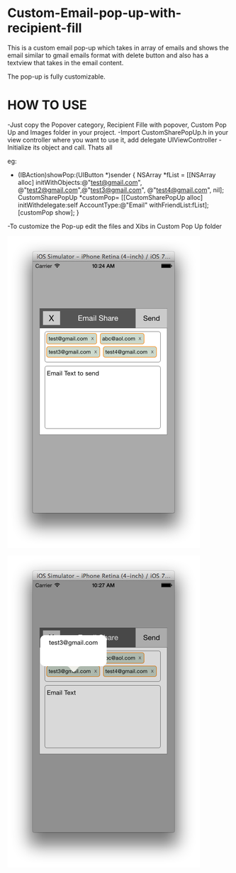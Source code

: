 Custom-Email-pop-up-with-recipient-fill
=======================================

This is a custom email pop-up which takes in array of emails and shows
the email similar to gmail emails format with delete button and also has
a textview that takes in the email content. 

The pop-up is fully customizable. 

HOW TO USE
==========
-Just copy the Popover category, Recipient Fille with popover, Custom Pop Up and Images folder in your project.
-Import CustomSharePopUp.h in your view controller where you want to use it, add delegate UIViewController<CustomSharePopUpDelegate>
-Initialize its object and call. Thats all

eg: 

- (IBAction)showPop:(UIButton *)sender
{
    NSArray *fList = [[NSArray alloc] initWithObjects:@"test@gmail.com", @"test2@gmail.com",@"test3@gmail.com", @"test4@gmail.com", nil];
    CustomSharePopUp *customPop= [[CustomSharePopUp alloc] initWithdelegate:self AccountType:@"Email" withFriendList:fList];
    [customPop show];
}

-To customize the Pop-up edit the files and Xibs in Custom Pop Up folder

![alt tag](https://github.com/feialoh/EmailRecipientFill/blob/master/Screenshot2.png)

![alt tag](https://github.com/feialoh/EmailRecipientFill/blob/master/Screenshot1.png)

